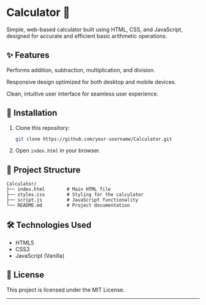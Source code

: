 # Calculator 📅

Simple, web-based calculator built using HTML, CSS, and JavaScript, designed for accurate and efficient basic arithmetic operations.

## ✨ Features
Performs addition, subtraction, multiplication, and division.

Responsive design optimized for both desktop and mobile devices.

Clean, intuitive user interface for seamless user experience.

## 🚀 Installation

1. Clone this repository:

   ``` bash
   git clone https://github.com/your-username/Calculator.git
   ```
2. Open `index.html` in your browser.

## 📁 Project Structure

```
Calculator/
├── index.html        # Main HTML file
├── styles.css        # Styling for the calculator
├── script.js         # JavaScript functionality
└── README.md         # Project documentation
```

## 🛠 Technologies Used

- HTML5
- CSS3
- JavaScript (Vanilla)

## 📄 License

This project is licensed under the MIT License.

---
